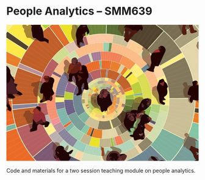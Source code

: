 # People Analytics – SMM639

![](images/cover.jpg)

Code and materials for a two session teaching module on people analytics.


